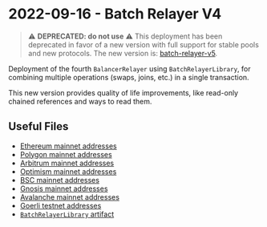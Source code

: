 # 2022-09-16 - Batch Relayer V4

> ⚠️ **DEPRECATED: do not use** ⚠️
> This deployment has been deprecated in favor of a new version with full support for stable pools and new protocols.
> The new version is: [batch-relayer-v5](../../20230314-batch-relayer-v5/).

Deployment of the fourth `BalancerRelayer` using `BatchRelayerLibrary`, for combining multiple operations (swaps, joins, etc.) in a single transaction.

This new version provides quality of life improvements, like read-only chained references and ways to read them.

## Useful Files

- [Ethereum mainnet addresses](./output/mainnet.json)
- [Polygon mainnet addresses](./output/polygon.json)
- [Arbitrum mainnet addresses](./output/arbitrum.json)
- [Optimism mainnet addresses](./output/optimism.json)
- [BSC mainnet addresses](./output/bsc.json)
- [Gnosis mainnet addresses](./output/gnosis.json)
- [Avalanche mainnet addresses](./output/avalanche.json)
- [Goerli testnet addresses](./output/goerli.json)
- [`BatchRelayerLibrary` artifact](./artifact/BatchRelayerLibrary.json)
